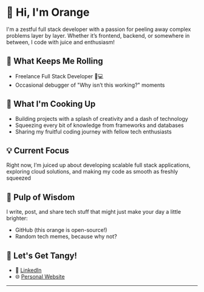 # 🍊 Hi, I'm Orange

I'm a zestful full stack developer with a passion for peeling away complex problems layer by layer. Whether it’s frontend, backend, or somewhere in between, I code with juice and enthusiasm!

## 🍊 What Keeps Me Rolling
- Freelance Full Stack Developer 🍊💻
- Occasional debugger of "Why isn’t this working?" moments

## 🚀 What I'm Cooking Up

- Building projects with a splash of creativity and a dash of technology
- Squeezing every bit of knowledge from frameworks and databases
- Sharing my fruitful coding journey with fellow tech enthusiasts

## 💡 Current Focus

Right now, I’m juiced up about developing scalable full stack applications, exploring cloud solutions, and making my code as smooth as freshly squeezed

## 🍊 Pulp of Wisdom
I write, post, and share tech stuff that might just make your day a little brighter:
- GitHub (this orange is open-source!)
- Random tech memes, because why not?

## 🤝 Let's Get Tangy!
- 💼 [LinkedIn]()
- 🌐 [Personal Website]()

<!--
<a href="https://buymeacoffee.com/sai_documents">
  <img src="buy-coffee-button (1).png" alt="Buy Me a Coffee?" width="200" />
</a>
-->
---

<!--
[![Top Languages](https://github-readme-stats.vercel.app/api/top-langs/?username=kcmallari&layout=compact)](https://github.com/kcmallari)
-->
